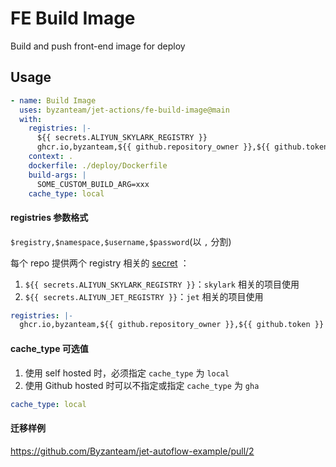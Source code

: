 # FE Build Image
Build and push front-end image for deploy

## Usage

```yaml
- name: Build Image
  uses: byzanteam/jet-actions/fe-build-image@main
  with:
    registries: |-
      ${{ secrets.ALIYUN_SKYLARK_REGISTRY }}
      ghcr.io,byzanteam,${{ github.repository_owner }},${{ github.token }}
    context: .
    dockerfile: ./deploy/Dockerfile
    build-args: |
      SOME_CUSTOM_BUILD_ARG=xxx
    cache_type: local
```
#### registries 参数格式
`$registry,$namespace,$username,$password`(以 `,` 分割)


每个 repo 提供两个 registry 相关的 [secret](https://docs.github.com/en/actions/security-guides/encrypted-secrets) ：
1. `${{ secrets.ALIYUN_SKYLARK_REGISTRY }}`：`skylark` 相关的项目使用
2. `${{ secrets.ALIYUN_JET_REGISTRY }}`：`jet` 相关的项目使用

```yaml
registries: |-
  ghcr.io,byzanteam,${{ github.repository_owner }},${{ github.token }}
```
#### cache_type 可选值
1. 使用 self hosted 时，必须指定 `cache_type` 为 `local`
2. 使用 Github hosted 时可以不指定或指定 `cache_type` 为 `gha`
```yaml
cache_type: local
```

#### 迁移样例
https://github.com/Byzanteam/jet-autoflow-example/pull/2
